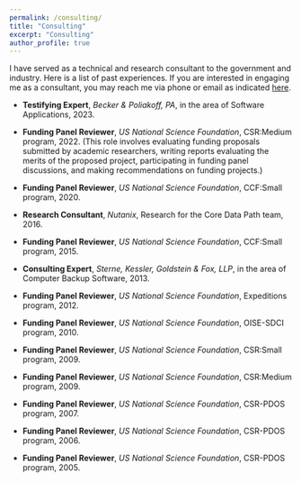 ```yaml
---
permalink: /consulting/
title: "Consulting"
excerpt: "Consulting"
author_profile: true
---
```



I have served as a technical and research consultant to the government and industry. Here is a list of past experiences.  If you are interested in engaging me as a consultant, you may reach me via phone or email as indicated [here](/contact/).


* **Testifying Expert**, *Becker & Poliakoff, PA*, in the area of Software Applications, 2023.

* **Funding Panel Reviewer**, *US National Science Foundation*, CSR:Medium program, 2022. (This role involves evaluating funding proposals submitted by academic researchers, writing reports evaluating the merits of the proposed project, participating in funding panel discussions, and making recommendations on funding projects.)

* **Funding Panel Reviewer**, *US National Science Foundation*, CCF:Small program, 2020.

* **Research Consultant**, *Nutanix*, Research for the Core Data Path team, 2016.

* **Funding Panel Reviewer**, *US National Science Foundation*, CCF:Small program, 2015.

* **Consulting Expert**, *Sterne, Kessler, Goldstein & Fox, LLP*, in the area of Computer Backup Software, 2013.

* **Funding Panel Reviewer**, *US National Science Foundation*,   Expeditions program, 2012.

* **Funding Panel Reviewer**, *US National Science Foundation*,   OISE-SDCI program, 2010.

* **Funding Panel Reviewer**, *US National Science Foundation*,   CSR:Small program, 2009.

* **Funding Panel Reviewer**, *US National Science Foundation*,   CSR:Medium program, 2009.

* **Funding Panel Reviewer**, *US National Science Foundation*,   CSR-PDOS program, 2007.

* **Funding Panel Reviewer**, *US National Science Foundation*,  CSR-PDOS program, 2006.

* **Funding Panel Reviewer**, *US National Science Foundation*,   CSR-PDOS program, 2005.



